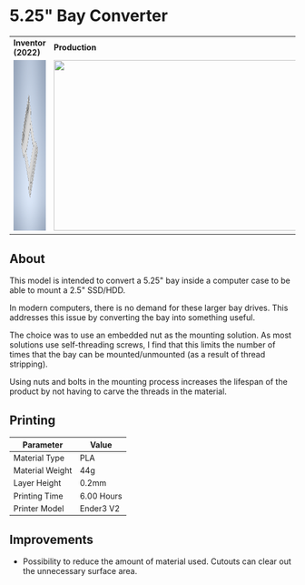 # 5.25" Bay Converter

<table>
  <tr>
    <td>
      <b>Inventor (2022)</b>
    </td>
    <td>
      <b>Production</b>
    </td>
  </tr>
  <tr>
    <td>
      <img width="460" height="300" src="img/inventor.png">
    </td>
    <td>
    <img width="460" height="300" src="img/">
    </td>
  </tr>
</table>

## About

This model is intended to convert a 5.25" bay inside a computer case to be able to mount a 2.5"
SSD/HDD.

In modern computers, there is no demand for these larger bay drives. This addresses this issue by
converting the bay into something useful.

The choice was to use an embedded nut as the mounting solution. As most solutions use self-threading
screws, I find that this limits the number of times that the bay can be mounted/unmounted (as a
result of thread stripping).

Using nuts and bolts in the mounting process increases the lifespan of the product by not having to
carve the threads in the material.

## Printing

| Parameter       | Value      |
| --------------- | ---------- |
| Material Type   | PLA        |
| Material Weight | 44g        |
| Layer Height    | 0.2mm      |
| Printing Time   | 6.00 Hours |
| Printer Model   | Ender3 V2  |

## Improvements

-   Possibility to reduce the amount of material used. Cutouts can clear out the unnecessary surface
    area.
